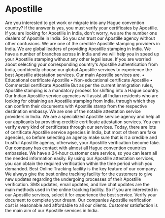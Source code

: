 # Apostille
Are you interested to get work or migrate into any Hague convention country? If the answer is yes, you must verify your certificates by Apostille. If you are looking for Apostille in India, don't worry, we are the number one dealers of Apostille in India.  So you can trust our Apostille agency without other confusions. We are one of the credible Apostille stamping providers in India. We are global leaders of providing Apostille stamping in India. We have a number of branches across in India and we will help you in speed up your Apostille stamping without any other legal issue. If you are worried about selecting your corresponding country's Apostille authentication from India, confidently choose our global Apostille services to experience the best Apostille attestation services.      Our main Apostille services are.  •    Educational certificate Apostille •    Non-educational certificate Apostille •    Commercial certificate Apostille    But as per the current immigration rules, Apostille stamping is a mandatory process for shifting into a Hague country. Our Indian Apostille service agencies will assist all Indian residents who are looking for obtaining an Apostille stamping from India, through which they can confirm their documents with Apostille stamp from the respective destination embassy. We are one of the notable attestation service providers in India. We are a specialized Apostille service agency and help all our applicants by providing credible certificate attestation services. You can verify every kind of certificates through our services. Today, there are lots of certificate Apostille service agencies in India, but most of them are fake agencies, so before selecting an agency make sure that is it a credible and trustful Apostille agency, otherwise, your Apostille verification become fake.  Our company has contact with almost all Hague convention countries embassies. We have a 24-hour customer care service, so you can learn all the needed information easily. By using our Apostille attestation services, you can obtain the required verification within the time period which you demanded. Best Online Tracking facility is the key feature of our company. We always give the best online tracking facility for the customers to give new updates regarding the undergoing processes of their Apostille verification. SMS updates, email updates, and live chat updates are the main methods used in the online tracking facility. So if you are interested in our Apostille services, select it for experience the best service. Verify your document to complete your dream. Our companies Apostille verification cost is reasonable and affordable to all our clients. Customer satisfaction is the main aim of our Apostille services in India.                 
